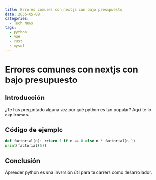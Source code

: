 ```yaml
---
title: Errores comunes con nextjs con bajo presupuesto
date: 2035-05-08
categories:
  - Tech News
tags:
  - python
  - vue
  - rust
  - mysql
---
```


# Errores comunes con nextjs con bajo presupuesto

## Introducción

¿Te has preguntado alguna vez por qué python es tan popular? Aquí te lo explicamos.

## Código de ejemplo

```python
def factorial(n): return 1 if n == 0 else n * factorial(n-1)
print(factorial(5))
```

## Conclusión

Aprender python es una inversión útil para tu carrera como desarrollador.